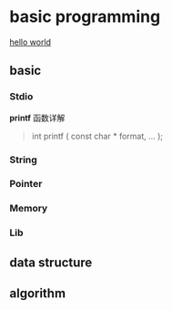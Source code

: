 # basic programming #
[hello world](https://github.com/Garfree/helllo_world)
## basic ##

### Stdio ###
**printf** 函数详解
>int printf ( const char * format, ... );
### String ###

### Pointer ###
### Memory ###
### Lib ###




## data structure ##

## algorithm ##



